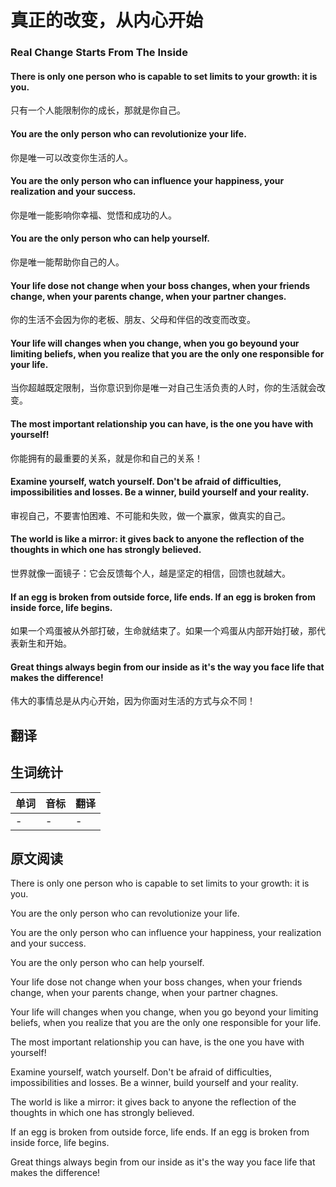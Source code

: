 # 真正的改变，从内心开始

### Real Change Starts From The Inside

#### There is only one person who is capable to set limits to your growth: it is you.
只有一个人能限制你的成长，那就是你自己。
#### You are the only person who can revolutionize your life.
你是唯一可以改变你生活的人。
#### You are the only person who can influence your happiness, your realization and your success.
你是唯一能影响你幸福、觉悟和成功的人。
#### You are the only person who can help yourself.
你是唯一能帮助你自己的人。  
#### Your life dose not change when your boss changes, when your friends change, when your parents change, when your partner changes.
你的生活不会因为你的老板、朋友、父母和伴侣的改变而改变。
#### Your life will changes when you change, when you go beyound your limiting beliefs, when you realize that you are the only one responsible for your life.
当你超越既定限制，当你意识到你是唯一对自己生活负责的人时，你的生活就会改变。
#### The most important relationship you can have, is the one you have with yourself!
你能拥有的最重要的关系，就是你和自己的关系！
#### Examine yourself, watch yourself. Don't be afraid of difficulties, impossibilities and losses. Be a winner, build yourself and your reality.
审视自己，不要害怕困难、不可能和失败，做一个赢家，做真实的自己。
#### The world is like a mirror: it gives back to anyone the reflection of the thoughts in which one has strongly believed.
世界就像一面镜子：它会反馈每个人，越是坚定的相信，回馈也就越大。
#### If an egg is broken from outside force, life ends. If an egg is broken from inside force, life begins.
如果一个鸡蛋被从外部打破，生命就结束了。如果一个鸡蛋从内部开始打破，那代表新生和开始。
#### Great things always begin from our inside as it's the way you face life that makes the difference!
伟大的事情总是从内心开始，因为你面对生活的方式与众不同！

## 翻译

## 生词统计 
| 单词 | 音标 | 翻译 |
| - | - | - |
| - | - | - |


## 原文阅读

There is only one person who is capable to set limits to your growth: it is you.

You are the only person who can revolutionize your life.

You are the only person who can influence your happiness, your realization and your success.

You are the only person who can help yourself.

Your life dose not change when your boss changes, when your friends change, when your parents change, when your partner chagnes.

Your life will changes when you change, when you go beyond your limiting beliefs, when you realize that you are the only one responsible for your life.

The most important relationship you can have, is the one you have with yourself!

Examine yourself, watch yourself. Don't be afraid of difficulties, impossibilities and losses. Be a winner, build yourself and your reality.

The world is like a mirror: it gives back to anyone the reflection of the thoughts in which one has strongly believed.

If an egg is broken from outside force, life ends. If an egg is broken from inside force, life begins.

Great things always begin from our inside as it's the way you face life that makes the difference!

<src-rtyAudio :src="'https://rtyxmd.gitee.io/rtyresources2020/May/Real%20Change%20Starts%20From%20The%20Inside.mp3'"></src-rtyAudio>